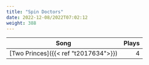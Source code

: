 ```yaml
---
title: "Spin Doctors"
date: 2022-12-08/2022T07:02:12
weight: 388
---
```




 Song | Plays 
----- | -----:
[Two Princes]({{< ref "t2017634">}}) | 4
